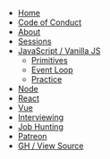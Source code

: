 <!-- <div style="width:100%;text-align:center;margin-top:-10px;">
<a href="/"><img src="./images/exJSLogo.png" height="50px"></a>
</div> -->

- [Home](/)
- [Code of Conduct](/codeOfConduct)
- [About](/about)
- [Sessions](/sessions)
- [JavaScript / Vanilla JS](/vanilla)
  - [Primitives](/primitives)
  - [Event Loop](/eventLoop)
  - [Practice](/practice)
- [Node](/node/)
- [React](/react/)
- [Vue](/vue/)
- [Interviewing](/interviewing)
- [Job Hunting](/jobs)
- [Patreon](/patreon)
- [GH / View Source](https://github.com/explorejs)
